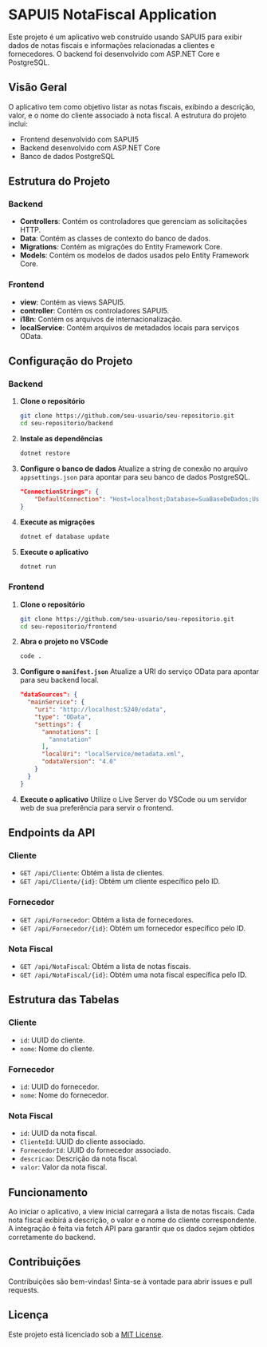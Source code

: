 # SAPUI5 NotaFiscal Application

Este projeto é um aplicativo web construído usando SAPUI5 para exibir dados de notas fiscais e informações relacionadas a clientes e fornecedores. O backend foi desenvolvido com ASP.NET Core e PostgreSQL.

## Visão Geral

O aplicativo tem como objetivo listar as notas fiscais, exibindo a descrição, valor, e o nome do cliente associado à nota fiscal. A estrutura do projeto inclui:

- Frontend desenvolvido com SAPUI5
- Backend desenvolvido com ASP.NET Core
- Banco de dados PostgreSQL

## Estrutura do Projeto

### Backend

- **Controllers**: Contém os controladores que gerenciam as solicitações HTTP.
- **Data**: Contém as classes de contexto do banco de dados.
- **Migrations**: Contém as migrações do Entity Framework Core.
- **Models**: Contém os modelos de dados usados pelo Entity Framework Core.

### Frontend

- **view**: Contém as views SAPUI5.
- **controller**: Contém os controladores SAPUI5.
- **i18n**: Contém os arquivos de internacionalização.
- **localService**: Contém arquivos de metadados locais para serviços OData.

## Configuração do Projeto

### Backend

1. **Clone o repositório**
    ```bash
    git clone https://github.com/seu-usuario/seu-repositorio.git
    cd seu-repositorio/backend
    ```

2. **Instale as dependências**
    ```bash
    dotnet restore
    ```

3. **Configure o banco de dados**
    Atualize a string de conexão no arquivo `appsettings.json` para apontar para seu banco de dados PostgreSQL.

    ```json
    "ConnectionStrings": {
        "DefaultConnection": "Host=localhost;Database=SuaBaseDeDados;Username=SeuUsuario;Password=SuaSenha"
    }
    ```

4. **Execute as migrações**
    ```bash
    dotnet ef database update
    ```

5. **Execute o aplicativo**
    ```bash
    dotnet run
    ```

### Frontend

1. **Clone o repositório**
    ```bash
    git clone https://github.com/seu-usuario/seu-repositorio.git
    cd seu-repositorio/frontend
    ```

2. **Abra o projeto no VSCode**
    ```bash
    code .
    ```

3. **Configure o `manifest.json`**
    Atualize a URI do serviço OData para apontar para seu backend local.
    ```json
    "dataSources": {
      "mainService": {
        "uri": "http://localhost:5240/odata",
        "type": "OData",
        "settings": {
          "annotations": [
            "annotation"
          ],
          "localUri": "localService/metadata.xml",
          "odataVersion": "4.0"
        }
      }
    }
    ```

4. **Execute o aplicativo**
    Utilize o Live Server do VSCode ou um servidor web de sua preferência para servir o frontend.

## Endpoints da API

### Cliente

- `GET /api/Cliente`: Obtém a lista de clientes.
- `GET /api/Cliente/{id}`: Obtém um cliente específico pelo ID.

### Fornecedor

- `GET /api/Fornecedor`: Obtém a lista de fornecedores.
- `GET /api/Fornecedor/{id}`: Obtém um fornecedor específico pelo ID.

### Nota Fiscal

- `GET /api/NotaFiscal`: Obtém a lista de notas fiscais.
- `GET /api/NotaFiscal/{id}`: Obtém uma nota fiscal específica pelo ID.

## Estrutura das Tabelas

### Cliente

- `id`: UUID do cliente.
- `nome`: Nome do cliente.

### Fornecedor

- `id`: UUID do fornecedor.
- `nome`: Nome do fornecedor.

### Nota Fiscal

- `id`: UUID da nota fiscal.
- `ClienteId`: UUID do cliente associado.
- `FornecedorId`: UUID do fornecedor associado.
- `descricao`: Descrição da nota fiscal.
- `valor`: Valor da nota fiscal.

## Funcionamento

Ao iniciar o aplicativo, a view inicial carregará a lista de notas fiscais. Cada nota fiscal exibirá a descrição, o valor e o nome do cliente correspondente. A integração é feita via fetch API para garantir que os dados sejam obtidos corretamente do backend.

## Contribuições

Contribuições são bem-vindas! Sinta-se à vontade para abrir issues e pull requests.

## Licença

Este projeto está licenciado sob a [MIT License](LICENSE).
